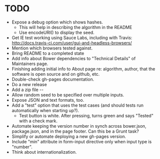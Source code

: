 TODO
====

* Expose a debug option which shows hashes.
  - This will help in describing the algorithm in the README
  - Use encodeURI() to display the seed.
* Get IE test working using Sauce Labs, including with Travis:
  http://docs.travis-ci.com/user/gui-and-headless-browsers/
* Mention which browsers tested against.
* Bring README to a completed state
* Add info about Bower dependencies to "Technical Details" of Maintainers page.
* Finishing adding initial info to About page re: algorithm, author, that
  the software is open source and on github, etc.
* Double-check gh-pages documentation.
* Do a new release
* Add a zip file
--
* Allow random seed to be specified over multiple inputs.
* Expose JSON and text formats, too.
* Add a "test" option that uses the test cases (and should tests
  run automatically when starting up?).
  - Test button is white.  After pressing, turns green and says "Tested"
    with a check mark.
* Automate keeping the version number in synch across bower.json,
  package.json, and in the page footer.  Can this be a Grunt task?
* Simplify or automate deploying a new gh-pages version.
* Include "min" attribute in form-input directive only when input
  type is "number".
* Think about internationalization.
